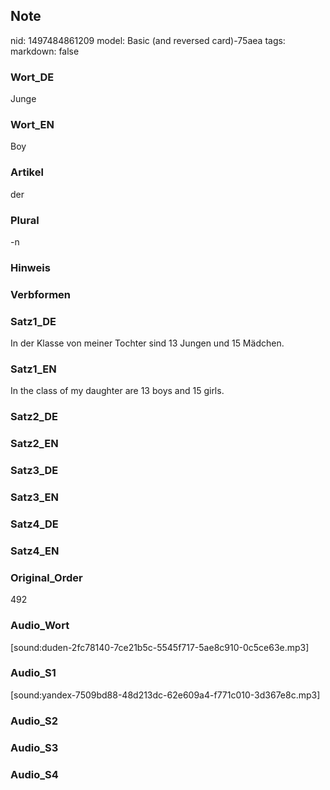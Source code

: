 ## Note
nid: 1497484861209
model: Basic (and reversed card)-75aea
tags: 
markdown: false

### Wort_DE
Junge

### Wort_EN
Boy

### Artikel
der

### Plural
-n

### Hinweis


### Verbformen


### Satz1_DE
In der Klasse von meiner Tochter sind 13 Jungen und 15 Mädchen.

### Satz1_EN
In the class of my daughter are 13 boys and 15 girls.

### Satz2_DE


### Satz2_EN


### Satz3_DE


### Satz3_EN


### Satz4_DE


### Satz4_EN


### Original_Order
492

### Audio_Wort
[sound:duden-2fc78140-7ce21b5c-5545f717-5ae8c910-0c5ce63e.mp3]

### Audio_S1
[sound:yandex-7509bd88-48d213dc-62e609a4-f771c010-3d367e8c.mp3]

### Audio_S2


### Audio_S3


### Audio_S4

